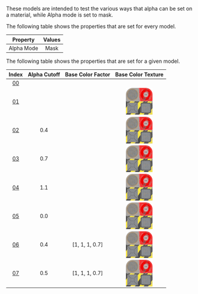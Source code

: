These models are intended to test the various ways that alpha can be set on a material, while Alpha mode is set to mask.  

The following table shows the properties that are set for every model.  


Property | **Values**
:---: | :---:
Alpha Mode | Mask


The following table shows the properties that are set for a given model.  


Index | Alpha Cutoff | Base Color Factor | Base Color Texture
:---: | :---: | :---: | :---:
[00](./Material_AlphaMask_00.gltf) |   |   |  
[01](./Material_AlphaMask_01.gltf) |   |   | <img src="./Textures/Texture_baseColor.png" height="72" width="72" align="middle">
[02](./Material_AlphaMask_02.gltf) | 0.4 |   | <img src="./Textures/Texture_baseColor.png" height="72" width="72" align="middle">
[03](./Material_AlphaMask_03.gltf) | 0.7 |   | <img src="./Textures/Texture_baseColor.png" height="72" width="72" align="middle">
[04](./Material_AlphaMask_04.gltf) | 1.1 |   | <img src="./Textures/Texture_baseColor.png" height="72" width="72" align="middle">
[05](./Material_AlphaMask_05.gltf) | 0.0 |   | <img src="./Textures/Texture_baseColor.png" height="72" width="72" align="middle">
[06](./Material_AlphaMask_06.gltf) | 0.4 | [1,&nbsp;1,&nbsp;1,&nbsp;0.7] | <img src="./Textures/Texture_baseColor.png" height="72" width="72" align="middle">
[07](./Material_AlphaMask_07.gltf) | 0.5 | [1,&nbsp;1,&nbsp;1,&nbsp;0.7] | <img src="./Textures/Texture_baseColor.png" height="72" width="72" align="middle">
 
